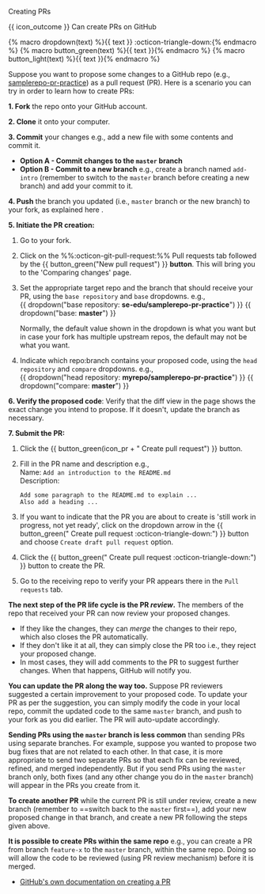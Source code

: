 <span id="title">Creating PRs</span>

<span id="outcomes">{{ icon_outcome }} Can create PRs on GitHub</span>

{% macro dropdown(text) %}<span class="btn btn-light border">{{ text }} :octicon-triangle-down:</span>{% endmacro %}
{% macro button_green(text) %}<span class="btn btn-success pl-1 pr-1 pb-0 pt-0">{{ text }}</span>{% endmacro %}
{% macro button_light(text) %}<span class="btn btn-light pl-1 pr-1 pb-0 pt-0 border">{{ text }}</span>{% endmacro %}

<div id="body">

Suppose you want to propose some changes to a GitHub repo (e.g., [samplerepo-pr-practice](https://github.com/se-edu/samplerepo-pr-practice)) as a <trigger trigger="click" for="modal:githubPullRequests-rcsPullRequests">pull request (PR)</trigger>. Here is a scenario you can try in order to learn how to create PRs:

<modal large header="Project Management → Revision Control → Remote Repositories →" id="modal:githubPullRequests-rcsPullRequests">
  <include src="..\..\revisionControl\remoteRepositories\text.md#section-pull-request"/>
</modal>

**1. Fork** the repo onto your GitHub account.

**2. Clone** it onto your computer.

**3. Commit** your changes e.g., add a new file with some contents and commit it.
* **Option A - Commit changes to the `master` branch**
* **Option B - Commit to a new branch** e.g., create a branch named `add-intro` (remember to switch to the `master` branch before creating a new branch) and add your commit to it.

**4. Push** the branch you updated (i.e., `master` branch or the new branch) to your fork, as explained <trigger trigger="click" for="modal:createPr-pushBranch">here </trigger>.

<modal large header="Git & GitHub → Branch →" id="modal:createPr-pushBranch">
  <include src="../branch/text.md#pushing-a-branch"/>
</modal>

**5. Initiate the PR creation:**

1. Go to your fork.
1. Click on the <span class="tab">%%:octicon-git-pull-request:%% Pull requests</span> tab followed by the {{ button_green("New pull request") }} **button**. This will bring you to the 'Comparing changes' page.
1. Set the appropriate target repo and the branch that should receive your PR, using the `base repository` and `base` dropdowns. e.g.,<br>
   {{ dropdown("base repository: **se-edu/samplerepo-pr-practice**") }} {{ dropdown("base: **master**") }}<br>

   <box type="info" light>

   Normally, the default value shown in the dropdown is what you want but in case your fork has <popover content="e.g., the repo you forked from is also a fork of a another repo, which means both of those are considered upstream repos of your fork">multiple upstream repos</popover>, the default may not be what you want.

   </box>
1. Indicate which repo:branch contains your proposed code, using the `head repository` and `compare` dropdowns. e.g.,<br>
  {{ dropdown("head repository: **myrepo/samplerepo-pr-practice**") }} {{ dropdown("compare: **master**") }}<br>

**6. Verify the proposed code**: Verify that the diff view in the page shows the exact change you intend to propose. If it doesn't, <tooltip content="commit the new code and push to the branch">update the branch</tooltip> as necessary.

**7. Submit the PR:**

<span id="submit-the-pr">

1. Click the {{ button_green(icon_pr + " Create pull request") }} button.

1. Fill in the PR name and description e.g.,<br>
   Name: `Add an introduction to the README.md`<br>
   Description:
   ```{.no-line-numbers}
   Add some paragraph to the README.md to explain ...
   Also add a heading ...
   ```
1. If you want to indicate that the PR you are about to create is 'still work in progress, not yet ready', click on the dropdown arrow in the {{ button_green(" Create pull request :octicon-triangle-down:") }} button and choose `Create draft pull request` option.
1. Click the {{ button_green(" Create pull request :octicon-triangle-down:") }} button to create the PR.<br>
1. Go to the receiving repo to verify your PR appears there in the `Pull requests` tab.
</span>


**The next step of the PR life cycle is the PR _review_.** The members of the repo that received your PR can now review your proposed changes.
* If they like the changes, they can _merge_ the changes to their repo, which also closes the PR automatically.
* If they don't like it at all, they can simply close the PR too i.e., they reject your proposed change.
* In most cases, they will add comments to the PR to suggest further changes. When that happens, GitHub will notify you.

**You can update the PR along the way too.** Suppose PR reviewers suggested a certain improvement to your proposed code. To update your PR as per the suggestion, you can simply modify the code in your local repo, commit the updated code to the same `master` branch, and push to your fork as you did earlier. The PR will auto-update accordingly.

**Sending PRs using the `master` branch is less common** than sending PRs using separate branches. For example, suppose you wanted to propose two bug fixes that are not related to each other. In that case, it is more appropriate to send two separate PRs so that each fix can be reviewed, refined, and merged independently. But if you send PRs using the `master` branch only, both fixes (and any other change you do in the `master` branch) will appear in the PRs you create from it.

**To create another PR** while the current PR is still under review, create a new branch (remember to ==switch back to the `master` first==), add your new proposed change in that branch, and create a new PR following the steps given above.

**It is possible to create PRs within the same repo** e.g., you can create a PR from branch `feature-x` to the `master` branch, within the same repo. Doing so will allow the code to be reviewed (using PR review mechanism) before it is merged.

<panel header="{{ icon_resource }} Resources" expanded>

* [GitHub's own documentation on creating a PR](https://help.github.com/articles/creating-a-pull-request/)

</panel>

</div>

<div id="extras">
</div>